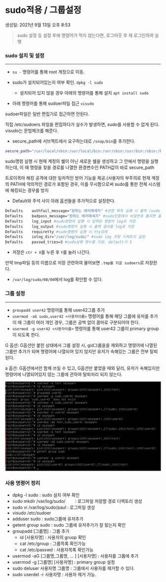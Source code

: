 # sudo적용 / 그룹설정

생성일: 2021년 9월 13일 오후 8:53

>sudo 설정 등 설정 후에 명령어가 먹지 않는다면, 로그아웃 후 재 로그인하여 실행

### sudo 설치 및 설정

---

- `su -` 명령어를 통해 root 계정으로 이동.

- sudo가 설치되어있는지 여부 확인.
`dpkg -l sudo`
    - 설치되어 있지 않을 경우 아래의 명령어를 통해 설치
    `apt install sudo`

- 아래 명령어를 통해 sudoer파일 접근
`visudo`

sudoer파일은 일반 편집기로 접근하면 안된다.

직접 /etc/sudoers 파일을 편집하다가 실수가 발생하면, sudo를 사용할 수 없게 된다.
visudo는 문법체크를 해준다.

 

- secure_path에 서브젝트에서 요구하는대로 `/snap/bin`를 추가한다.

```bash
secure_path="/usr/local/sbin:/usr/local/bin:/usr/sbin:/usr/bin:/sbin:/bin:/snap/bin"
```

sudo명령 실행 시 현재 계정의 쉘이 아닌 새로운 쉘을 생성하고 그 안에서 명령을 실행하는데, 이 때 명령을 찾을 경로를 나열한 환경변수인 PATH값이 바로 secure_path

트로이목마 해킹 공격에 대한 일차적인 방어 기능을 제공.(사용자의 부주의로 현재 계정의 PATH에 악의적인 경로가 포함된 경우, 이를 무시함으로써 sudo를 통한 전체 시스템에 해킹되는 경우를 방지

- Default와 주석 사이 아래 옵션들을 추가적으로 설정한다.

```bash
Defaults	authfail_message="원하는 에러메세지" #권한 획득 실패 시 출력 (sudo 인증 실패 시)
Defaults	badpass_message="원하는 에러메세지" #sudo인증에서 비밀번호 틀리면 출력
Defaults	log_input #sudo명령어 실행 시 입력된 명령어 log로 저장
Defaults	log_output #sudo명령어 실행 시 출력 결과를 log로 저장
Defaults	requiretty #sudo명령어 실행 시 tty강제
Defaults	iolog_dir="/var/log/sudo/" #sudo log 저장 디렉토리 설정
Defaults	passwd_tries=3 #sudo실행 횟수를 지정. default가 3
```

- 저장은 `ctr + X`를 누른 후 `Y`를 눌러 나간다.

만약 tmp파일 등의 이름으로 저장 관련하여 물어보면 `.tmp를 지운 sudoers`로 저장한다.

- `/var/log/sudo/00/00`에서 log를 확인할 수 있다.

### 그룹 설정

---

- `groupadd user42` 명령어를 통해 user42그룹 추가
- `usermod -aG sudo,user42 <사용자이름>` 명령어를 통해 해당 그룹에 유저를 추가
이 때 그룹이 여러 개인 경우, 그룹은 공백 없이 콤마로 구분되어야 한다.
- `usermod -g user42 <사용자이름>` 명령어를 통해 user42 그룹이 primary group이 되도록 한다.

G 옵션:
G옵션만 붙힌 상태에서 그룹 설정 시, gid그룹을을 제외하고 명령어에 나열된 그룹만 추가가 되며 명령어에 나열되어 있지 않지만 유저가 속해있는 그룹은 전부 탈퇴된다.

a 옵션:
G옵션에서만 함께 쓰일 수 있고, G옵션만 붙었을 때와 달리, 유저가 속해있지만 명령어에 나열되어있지 않는 그룹에 관하여 탈퇴처리 되지 않는다. 

![Untitled](2_image/2_1.png)

### 사용 명령어 정리

- dpkg -l sudo : sudo 설치 여부 확인
- sudo mkdir /var/log/sudo/        : 로그파일 저장할 경로 디렉토리 생성
- sudo vi /var/log/sudo/paul       : 로그파일 생성
- visudo /etc/sudoer
- adduser <username> sudo : sudo그룹에 유저추가
- getent group sudo : sudo 그룹에 유저추가가 잘 됬는지 확인
- groupadd [그룹명] : 그룹 추가
    - id [사용자명] : 사용자의 gruop 확인
    - cat /etc/group : 그룹목록 확인가능
    - cat /etc/passwd : 사용자목록 확인가능
- usermod -aG [그룹명,그룹명, ... ] [사용자명] : 사용자를 그룹에 추가
- usermod -g [그룹명] [사용자명] : primary group 설정
- sudo deluser 사용자명 그룹명 : 그룹에서 사용자를 제거할 수 있다.
- sudo userdel -r 사용자명 : 사용자 제거 가능.